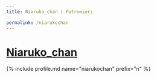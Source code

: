 ```yaml
---
title: Niaruko_chan | Patromierz

permalink: /niarukochan
---
```


# [Niaruko_chan](https://patronite.pl/niarukochan)

{% include profile.md name="niarukochan" prefix="n" %}
